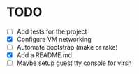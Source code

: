 # TODO

- [ ] Add tests for the project
- [X] Configure VM networking
- [ ] Automate bootstrap (make or rake)
- [X] Add a README.md
- [ ] Maybe setup guest tty console for virsh
